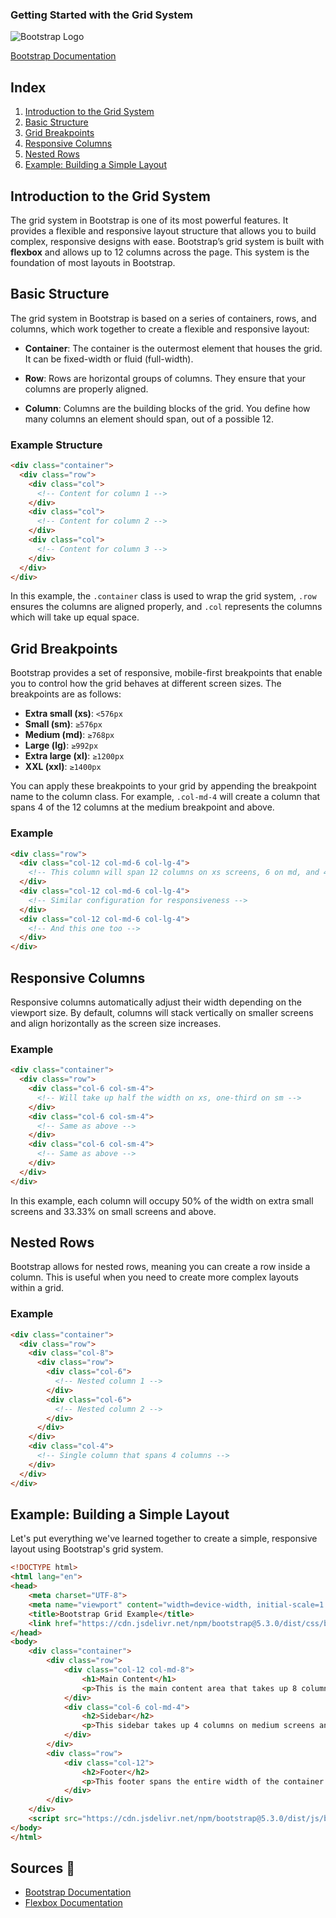 ### Getting Started with the Grid System

![Bootstrap Logo](https://upload.wikimedia.org/wikipedia/commons/b/b2/Bootstrap_logo.svg)

[Bootstrap Documentation](https://getbootstrap.com/)

## Index
1. [Introduction to the Grid System](#introduction-to-the-grid-system)
2. [Basic Structure](#basic-structure)
3. [Grid Breakpoints](#grid-breakpoints)
4. [Responsive Columns](#responsive-columns)
5. [Nested Rows](#nested-rows)
6. [Example: Building a Simple Layout](#example-building-a-simple-layout)

## Introduction to the Grid System

The grid system in Bootstrap is one of its most powerful features. It provides a flexible and responsive layout structure that allows you to build complex, responsive designs with ease. Bootstrap’s grid system is built with **flexbox** and allows up to 12 columns across the page. This system is the foundation of most layouts in Bootstrap.

## Basic Structure

The grid system in Bootstrap is based on a series of containers, rows, and columns, which work together to create a flexible and responsive layout:

- **Container**: The container is the outermost element that houses the grid. It can be fixed-width or fluid (full-width).

- **Row**: Rows are horizontal groups of columns. They ensure that your columns are properly aligned.

- **Column**: Columns are the building blocks of the grid. You define how many columns an element should span, out of a possible 12.

### Example Structure

```html
<div class="container">
  <div class="row">
    <div class="col">
      <!-- Content for column 1 -->
    </div>
    <div class="col">
      <!-- Content for column 2 -->
    </div>
    <div class="col">
      <!-- Content for column 3 -->
    </div>
  </div>
</div>
```

In this example, the `.container` class is used to wrap the grid system, `.row` ensures the columns are aligned properly, and `.col` represents the columns which will take up equal space.

## Grid Breakpoints

Bootstrap provides a set of responsive, mobile-first breakpoints that enable you to control how the grid behaves at different screen sizes. The breakpoints are as follows:

- **Extra small (xs)**: `<576px`
- **Small (sm)**: `≥576px`
- **Medium (md)**: `≥768px`
- **Large (lg)**: `≥992px`
- **Extra large (xl)**: `≥1200px`
- **XXL (xxl)**: `≥1400px`

You can apply these breakpoints to your grid by appending the breakpoint name to the column class. For example, `.col-md-4` will create a column that spans 4 of the 12 columns at the medium breakpoint and above.

### Example

```html
<div class="row">
  <div class="col-12 col-md-6 col-lg-4">
    <!-- This column will span 12 columns on xs screens, 6 on md, and 4 on lg -->
  </div>
  <div class="col-12 col-md-6 col-lg-4">
    <!-- Similar configuration for responsiveness -->
  </div>
  <div class="col-12 col-md-6 col-lg-4">
    <!-- And this one too -->
  </div>
</div>
```

## Responsive Columns

Responsive columns automatically adjust their width depending on the viewport size. By default, columns will stack vertically on smaller screens and align horizontally as the screen size increases.

### Example

```html
<div class="container">
  <div class="row">
    <div class="col-6 col-sm-4">
      <!-- Will take up half the width on xs, one-third on sm -->
    </div>
    <div class="col-6 col-sm-4">
      <!-- Same as above -->
    </div>
    <div class="col-6 col-sm-4">
      <!-- Same as above -->
    </div>
  </div>
</div>
```

In this example, each column will occupy 50% of the width on extra small screens and 33.33% on small screens and above.

## Nested Rows

Bootstrap allows for nested rows, meaning you can create a row inside a column. This is useful when you need to create more complex layouts within a grid.

### Example

```html
<div class="container">
  <div class="row">
    <div class="col-8">
      <div class="row">
        <div class="col-6">
          <!-- Nested column 1 -->
        </div>
        <div class="col-6">
          <!-- Nested column 2 -->
        </div>
      </div>
    </div>
    <div class="col-4">
      <!-- Single column that spans 4 columns -->
    </div>
  </div>
</div>
```

## Example: Building a Simple Layout

Let's put everything we've learned together to create a simple, responsive layout using Bootstrap's grid system.

```html
<!DOCTYPE html>
<html lang="en">
<head>
    <meta charset="UTF-8">
    <meta name="viewport" content="width=device-width, initial-scale=1.0">
    <title>Bootstrap Grid Example</title>
    <link href="https://cdn.jsdelivr.net/npm/bootstrap@5.3.0/dist/css/bootstrap.min.css" rel="stylesheet">
</head>
<body>
    <div class="container">
        <div class="row">
            <div class="col-12 col-md-8">
                <h1>Main Content</h1>
                <p>This is the main content area that takes up 8 columns on medium screens and above, and the full width on smaller screens.</p>
            </div>
            <div class="col-6 col-md-4">
                <h2>Sidebar</h2>
                <p>This sidebar takes up 4 columns on medium screens and above, and half the width on smaller screens.</p>
            </div>
        </div>
        <div class="row">
            <div class="col-12">
                <h2>Footer</h2>
                <p>This footer spans the entire width of the container.</p>
            </div>
        </div>
    </div>
    <script src="https://cdn.jsdelivr.net/npm/bootstrap@5.3.0/dist/js/bootstrap.bundle.min.js"></script>
</body>
</html>
```

## Sources 📖
- [Bootstrap Documentation](https://getbootstrap.com/)
- [Flexbox Documentation](https://developer.mozilla.org/en-US/docs/Web/CSS/CSS_Flexible_Box_Layout/Basic_Concepts_of_Flexbox)